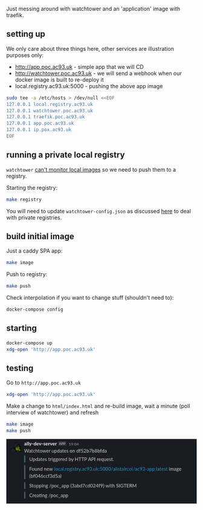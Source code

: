 Just messing around with watchtower and an 'application' image with traefik.

## setting up

We only care about three things here, other services are illustration purposes only:

* http://app.poc.ac93.uk - simple app that we will CD
* http://watchtower.poc.ac93.uk - we will send a webhook when our docker image is built to re-deploy it
* local.registry.ac93.uk:5000 - pushing the above app image

```bash
sudo tee -a /etc/hosts > /dev/null <<EOF
127.0.0.1 local.registry.ac93.uk
127.0.0.1 watchtower.poc.ac93.uk
127.0.0.1 traefik.poc.ac93.uk
127.0.0.1 app.poc.ac93.uk
127.0.0.1 ip.pox.ac93.uk
EOF
```

## running a private local registry

`watchtower` [can't monitor local images](https://github.com/containrrr/watchtower/issues/416#issuecomment-568896089) so we need to push them to a registry.

Starting the registry:

```bash
make registry
```

You will need to update `watchtower-config.json` as discussed [here](https://containrrr.dev/watchtower/private-registries/) to deal with private registries.

## build initial image

Just a caddy SPA app:

```bash
make image
```

Push to registry:

```bash
make push
```

Check interpolation if you want to change stuff (shouldn't need to):

```bash
docker-compose config
```

## starting

```bash
docker-compose up
xdg-open 'http://app.poc.ac93.uk'
```

## testing

Go to `http://app.poc.ac93.uk`

```bash
xdg-open 'http://app.poc.ac93.uk'
```

Make a change to `html/index.html` and re-build image, wait a minute (poll interview of watchtower) and refresh

```bash
make image
make push
```

![screenshot](https://raw.githubusercontent.com/alistaircol/traefik-watchtower-app-example/main/.github/screenshot.png)
